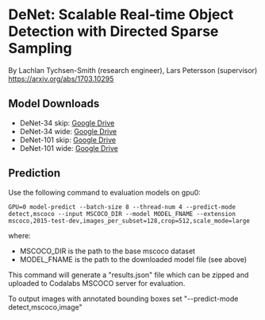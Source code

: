 # DeNet: Scalable Real-time Object Detection with Directed Sparse Sampling
By Lachlan Tychsen-Smith (research engineer), Lars Petersson (supervisor)
https://arxiv.org/abs/1703.10295

## Model Downloads
* DeNet-34 skip: [Google Drive](https://drive.google.com/uc?export=download&id=0B2Y3zi7OSEbrMmNYZGhyS29NQms)
* DeNet-34 wide: [Google Drive](https://drive.google.com/uc?export=download&id=0B2Y3zi7OSEbrUFlwdW05eFdwNXc)
* DeNet-101 skip: [Google Drive](https://drive.google.com/uc?export=download&id=0B2Y3zi7OSEbrMjlQUlAzZFpqRUU)
* DeNet-101 wide: [Google Drive](https://drive.google.com/uc?export=download&id=0B2Y3zi7OSEbrTDhodlZ2NExmYW8)

## Prediction
Use the following command to evaluation models on gpu0:

    GPU=0 model-predict --batch-size 8 --thread-num 4 --predict-mode detect,mscoco --input MSCOCO_DIR --model MODEL_FNAME --extension mscoco,2015-test-dev,images_per_subset=128,crop=512,scale_mode=large
    
where: 
* MSCOCO_DIR is the path to the base mscoco dataset
* MODEL_FNAME is the path to the downloaded model file (see above)  

This command will generate a "results.json" file which can be zipped and uploaded to Codalabs MSCOCO server for evaluation.

To output images with annotated bounding boxes set "--predict-mode detect,mscoco,image"
